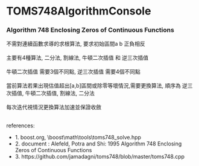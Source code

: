 # TOMS748AlgorithmConsole

 <h3>Algorithm 748 Enclosing Zeros of Continuous Functions</h3>

<p>
不需對連續函數求導的求根算法, 要求初始區間a b 正負相反
<br><br>
主要有4種算法, 二分法, 割線法, 牛頓二次插值 和 逆三次插值
<br><br>
牛頓二次插值 需要3個不同點, 逆三次插值 需要4個不同點
<br><br>
當前算法若果出現估值超出[a,b]區間或除零等壞情況,需要更換算法, 順序為 逆三次插值, 牛頓二次插值, 割線法, 二分法
<br><br>
每次迭代視情況更換算法加速並保證收斂
<br><br>
<div>references:</div>
<ul>
<li>1. boost.org, \boost\math\tools\toms748_solve.hpp</li>
<li>2. document : Alefeld, Potra and Shi: 1995 Algorithm 748 Enclosing Zeros of Continuous Functions</li>
<li>3. https://github.com/jamadagni/toms748/blob/master/toms748.cpp</li>
</ul>
</p>
